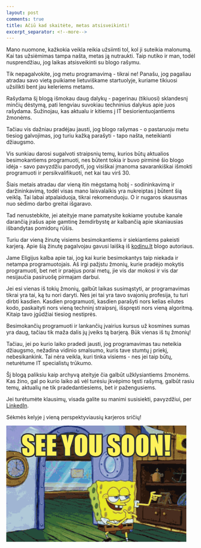 ```yaml
---
layout: post
comments: true
title: Ačiū kad skaitėte, metas atsisveikinti!
excerpt_separator: <!--more-->
---
```


Mano nuomone, kažkokia veikla reikia užsiimti tol, kol ji suteikia malonumą. Kai tas užsiėmimas tampa našta, metas ją nutraukti.
Taip nutiko ir man, todėl nusprendžiau, jog laikas atsisveikinti su blogo rašymu.

<!--more-->

Tik nepagalvokite, jog metu programavimą - tikrai ne! Panašu, jog pagaliau atradau savo vietą puikiame lietuviškame startuolyje, kuriame tikiuosi
užsilikti bent jau keleriems metams.

Rašydama šį blogą išmokau daug dalykų - pagerinau (tikiuosi) sklandesnį minčių dėstymą, pati lengviau suvokiau techninius dalykus apie juos
rašydama. Sužinojau, kas aktualu ir kitiems į IT besiorientuojantiems žmonėms.

Tačiau vis dažniau pradėjau jausti, jog blogo rašymas - o pastaruoju metu tiesiog galvojimas, jog turiu kažką parašyti - tapo našta, neteikianti
džiaugsmo.

Vis sunkiau darosi sugalvoti straipsnių temų, kurios būtų aktualios besimokantiems programuoti, nes būtent tokia ir buvo pirminė šio blogo idėja -
savo pavyzdžiu parodyti, jog visiškai įmanoma savarankiškai išmokti programuoti ir persikvalifikuoti, net kai tau virš 30.

Šiais metais atradau dar vieną itin mėgstamą hobį - sodininkavimą ir daržininkavimą, todėl visas mano laisvalaikis yra nukreiptas į būtent
šią veiklą. Tai labai atpalaiduoja, tikrai rekomenduoju. O ir nugaros skausmas nuo sėdimo darbo greitai išgaravo.

Tad nenustebkite, jei ateityje mane pamatysite kokiame youtube kanale darančią įrašus apie gamtinę žemdirbystę ar kalbančią apie skaniausias
išbandytas pomidorų rūšis.

Turiu dar vieną žinutę visiems besimokantiems ir siekiantiems pakeisti karjerą. Apie šią žinutę pagalvojau gavusi laišką iš
<a href="https://kodinu.lt" target="_blank">kodinu.lt</a> blogo
autoriaus.

Jame Eligijus kalba apie tai, jog kai kurie besimokantys taip niekada ir netampa programuotojais. Aš irgi pažįstu žmonių, kurie pradėjo mokytis programuoti, bet net ir praėjus porai metų, jie vis dar mokosi ir vis dar nesijaučia
pasiruošę pirmajam darbui.

Jei esi vienas iš tokių žmonių, galbūt laikas susimąstyti, ar programavimas tikrai yra tai, ką tu nori daryti. Nes jei tai yra tavo svajonių
profesija, tu turi dirbti kasdien. Kasdien programuoti, kasdien parašyti nors kelias eilutes kodo, paskaityti nors vieną techninį straipsnį,
išspręsti nors vieną algoritmą. Kitaip tavo įgūdžiai tiesiog nestiprės.

Besimokančių programuoti ir lankančių įvairius kursus už kosmines sumas yra daug, tačiau tik maža dalis jų įveiks tą barjerą. Būk vienas
iš tų žmonių!

Tačiau, jei po kurio laiko pradedi jausti, jog programavimas tau neteikia džiaugsmo, nežadina vidinio smalsumo, kuris tave stumtų į priekį,
nebesikankink. Tai nėra veikla, kuri tinka visiems - nes jei taip būtų, neturėtume IT specialistų trūkumo.

Šį blogą paliksiu kaip archyvą ateityje čia galbūt užklysiantiems žmonėms. Kas žino, gal po kurio laiko aš vėl turėsiu įkvėpimo tęsti
rašymą, galbūt rasiu temų, aktualių ne tik pradedantiesiems, bet ir pažengusiems.

Jei turėtumėte klausimų, visada galite su manimi susisiekti, pavyzdžiui, per <a href="https://www.linkedin.com/in/inga-vaiciakauskaite/" target="_blank">LinkedIn</a>.

Sėkmės kelyje į vieną perspektyviausių karjeros sričių!

![atsisveikinimas](/assets/see-you-soon.gif)



